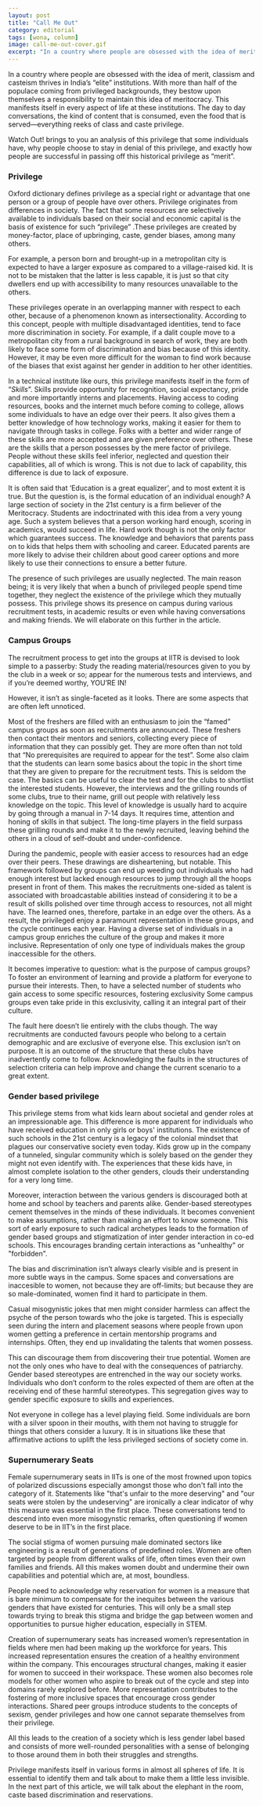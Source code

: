 ```yaml
---
layout: post
title: "Call Me Out"
category: editorial
tags: [wona, column]
image: call-me-out-cover.gif
excerpt: "In a country where people are obsessed with the idea of merit, classism and casteism thrives in India’s “elite” institutions. With more than half of the populace coming from privileged backgrounds, they bestow upon themselves a responsibility to maintain this idea of meritocracy."
---
```


In a country where people are obsessed with the idea of merit, classism and casteism thrives in India’s “elite” institutions. With more than half of the populace coming from privileged backgrounds, they bestow upon themselves a responsibility to maintain this idea of meritocracy. This manifests itself in every aspect of life at these institutions. The day to day conversations, the kind of content that is consumed, even the food that is served—everything reeks of class and caste privilege.

Watch Out! brings to you an analysis of this privilege that some individuals have, why people choose to stay in denial of this privilege, and exactly how people are successful in passing off this historical privilege as “merit”.

### Privilege

Oxford dictionary defines privilege as a special right or advantage that one person or a group of people have over others. Privilege originates from differences in society. The fact that some resources are selectively available to individuals based on their social and economic capital is the basis of existence for such “privilege” .These privileges are created by money-factor, place of upbringing, caste, gender biases, among many others.

For example, a person born and brought-up in a metropolitan city is expected to have a larger exposure as compared to a village-raised kid. It is not to be mistaken that the latter is less capable, it is just so that city dwellers end up with accessibility to many resources unavailable to the others.

These privileges operate in an overlapping manner with respect to each other, because of a phenomenon known as intersectionality. According to this concept, people with multiple disadvantaged identities, tend to face more discrimination in society. For example, if a dalit couple move to a metropolitan city from a rural background in search of work, they are both likely to face some form of discrimination and bias because of this identity. However, it may be even more difficult for the woman to find work because of the biases that exist against her gender in addition to her other identities.

In a technical institute like ours, this privilege manifests itself in the form of “_Skills_”. Skills provide opportunity for recognition, social expectancy, pride and more importantly interns and placements. Having access to coding resources, books and the internet much before coming to college, allows some individuals to have an edge over their peers. It also gives them a better knowledge of how technology works, making it easier for them to navigate through tasks in college. Folks with a better and wider range of these skills are more accepted and are given preference over others. These are the skills that a person possesses by the mere factor of privilege. People without these skills feel inferior, neglected and question their capabilities, all of which is wrong. This is not due to lack of capability, this difference is due to lack of exposure.

It is often said that ‘Education is a great equalizer’, and to most extent it is true. But the question is, is the formal education of an individual enough?  A large section of society in the 21st century is a firm believer of the Meritocracy. Students are indoctrinated with this idea from a very young age. Such a system believes that a person working hard enough, scoring in academics, would succeed in life. Hard work though is not the only factor which guarantees success. The knowledge and behaviors that parents pass on to kids that helps them with schooling and career. Educated parents are more likely to advise their children about good career options and more likely to use their connections to ensure a better future.

The presence of such privileges are usually neglected. The main reason being; it is very likely that when a bunch of privileged people spend time together, they neglect the existence of the privilege which they mutually possess. This privilege shows its presence on campus during various recruitment tests, in academic results or even while having conversations and making friends. We will elaborate on this further in the article.

### Campus Groups

The recruitment process to get into the groups at IITR is devised to look simple to a passerby: Study the reading material/resources given to you by the club in a week or so; appear for the numerous tests and interviews, and if you’re deemed worthy, YOU’RE IN!

However, it isn’t as single-faceted as it looks. There are some aspects that are often left unnoticed.

Most of the freshers are filled with an enthusiasm to join the “famed” campus groups as soon as recruitments are announced. These freshers then contact their mentors and seniors, collecting every piece of information that they can possibly get. They are more often than not told that “No prerequisites are required to appear for the test”. Some also claim that the students can learn some basics about the topic in the short time that they are given to prepare for the recruitment tests. This is seldom the case. The basics can be useful to clear the test and for the clubs to shortlist the interested students. However, the interviews and the grilling rounds of some clubs, true to their name, grill out people with relatively less knowledge on the topic. This level of knowledge is usually hard to acquire by going through a manual in 7-14 days. It requires time, attention and honing of skills in that subject. The long-time players in the field surpass these grilling rounds and make it to the newly recruited, leaving behind the others in a cloud of self-doubt and under-confidence.

During the pandemic, people with easier access to resources had an edge over their peers. These drawings are disheartening, but notable. This framework followed by groups can end up weeding out individuals who had enough interest but lacked enough resources to jump through all the hoops present in front of them. This makes the recruitments one-sided as talent is associated with broadcastable abilities instead of considering it to be a result of skills polished over time through access to resources, not all might have. The learned ones, therefore, partake in an edge over the others. As a result, the privileged enjoy a paramount representation in these groups, and the cycle continues each year. Having a diverse set of individuals in a campus group enriches the culture of the group and makes it more inclusive. Representation of only one type of individuals makes the group inaccessible for the others.

It becomes imperative to question: what is the purpose of campus groups? To foster an environment of learning and provide a platform for everyone to pursue their interests. Then, to have a selected number of students who gain access to some specific resources, fostering exclusivity Some campus groups even take pride in this exclusivity, calling it an integral part of their culture.

The fault here doesn’t lie entirely with the clubs though. The way recruitments are conducted favours people who belong to a certain demographic and are exclusive of everyone else. This exclusion isn’t on purpose. It is an outcome of the structure that these clubs have inadvertently come to follow. Acknowledging the faults in the structures of selection criteria can help improve and change the current scenario to a great extent.

### Gender based privilege

This privilege stems from what kids learn about societal and gender roles at an impressionable age. This difference is more apparent for individuals who have received education in only girls or boys' institutions. The existence of such schools in the 21st century is a legacy of the colonial mindset that plagues our conservative society even today. Kids grow up in the company of a tunneled, singular community which is solely based on the gender they might not even identify with. The experiences that these kids have, in almost complete isolation to the other genders, clouds their understanding for a very long time.

Moreover, interaction between the various genders is discouraged both at home and school by teachers and parents alike. Gender-based stereotypes cement themselves in the minds of these individuals. It becomes convenient to make assumptions, rather than making an effort to know someone. This sort of early exposure to such radical archetypes leads to the formation of gender based groups and stigmatization of inter gender interaction in co-ed schools. This encourages branding certain interactions as "unhealthy" or "forbidden".

The bias and discrimination isn’t always clearly visible and is present in more subtle ways in the campus. Some spaces and conversations are inaccesible to women, not because they are off-limits; but because they are so male-dominated, women find it hard to participate in them.

Casual misogynistic jokes that men might consider harmless can affect the psyche of the person towards who the joke is targeted. This is especially seen during the intern and placement seasons where people frown upon women getting a preference in certain mentorship programs and internships. Often, they end up invalidating the talents that women possess.

This can discourage them from discovering their true potential. Women are not the only ones who have to deal with the consequences of patriarchy. Gender based stereotypes are entrenched in the way our society works. Individuals who don’t conform to the roles expected of them are often at the receiving end of these harmful stereotypes. This segregation gives way to gender specific exposure to skills and experiences.

Not everyone in college has a level playing field. Some individuals are born with a silver spoon in their mouths, with them not having to struggle for things that others consider a luxury. It is in situations like these that affirmative actions to uplift the less privileged sections of society come in.

### Supernumerary Seats

Female supernumerary seats in IITs is one of the most frowned upon topics of polarized discussions especially amongst those who don't fall into the category of it. Statements like "that's unfair to the more deserving" and "our seats were stolen by the undeserving" are ironically a clear indicator of why this measure was essential in the first place. These conversations tend to descend into even more misogynstic remarks, often questioning if women deserve to be in IIT’s in the first place.

The social stigma of women pursuing male dominated sectors like engineering is a result of generations of predefined roles. Women are often targeted by people from different walks of life, often times even their own families and friends. All this makes women doubt and undermine their own capabilities and potential which are, at most, boundless.

People need to acknowledge why reservation for women is a measure that is bare minimum to compensate for the inequites between the various genders that have existed for centuries. This will only be a small step towards trying to break this stigma and bridge the gap between women and opportunities to pursue higher education, especially in STEM.

Creation of supernumerary seats has increased women’s representation in fields where men had been making up the workforce for years. This increased representation ensures the creation of a healthy environment within the company. This encourages structural changes, making it easier for women to succeed in their workspace. These women also becomes role models for other women who aspire to break out of the cycle and step into domains rarely explored before. More representation contributes to the fostering of more inclusive spaces that encourage cross gender interactions. Shared peer groups introduce students to the concepts of sexism, gender privileges and how one cannot separate themselves from their privilege.

All this leads to the creation of a society which is less gender label based and consists of more well-rounded personalities with a sense of belonging to those around them in both their struggles and strengths.

Privilege manifests itself in various forms in almost all spheres of life. It is essential to identify them and talk about to make them a little less invisible. In the next part of this article, we will talk about the elephant in the room, caste based discrimination and reservations.
